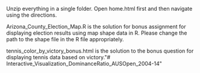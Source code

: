 Unzip everything in a single folder. Open home.html first and then navigate using the directions.

Arizona_County_Election_Map.R is the solution for bonus assignment for displaying election results using map shape data in R. Please change the path to the shape file in the R file appropriately.

tennis_color_by_victory_bonus.html is the solution to the bonus question for displaying tennis data based on victory."# Interactive_Visualization_DominanceRatio_AUSOpen_2004-14" 
